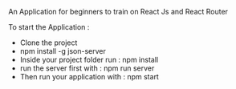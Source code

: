 An Application for beginners to train on React Js and React Router

To start the Application :
- Clone the project
- npm install -g json-server
- Inside your project folder run : npm install
- run the server first with : npm run server
- Then run your application with : npm start
